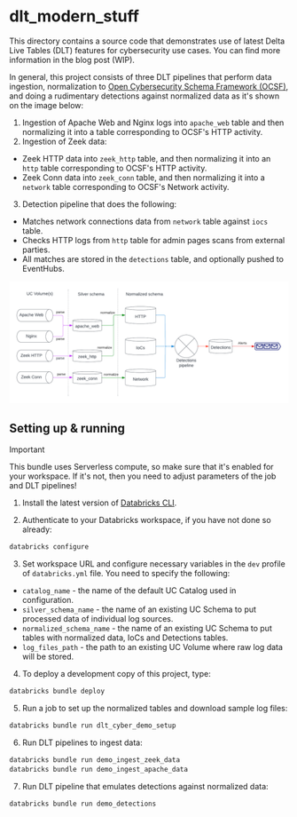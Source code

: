 # dlt_modern_stuff

This directory contains a source code that demonstrates use of latest Delta Live Tables (DLT) features for cybersecurity use cases.  You can find more information in the blog post (WIP).

In general, this project consists of three DLT pipelines that perform data ingestion, normalization to [Open Cybersecurity Schema Framework (OCSF)](https://schema.ocsf.io/), and doing a rudimentary detections against normalized data as it's shown on the image below:

1. Ingestion of Apache Web and Nginx logs into `apache_web` table and then normalizing it into a table corresponding to OCSF's HTTP activity.
2. Ingestion of Zeek data:
  * Zeek HTTP data into `zeek_http` table,  and then normalizing it into an `http` table corresponding to OCSF's HTTP activity.  
  * Zeek Conn data into `zeek_conn` table,  and then normalizing it into a `network` table corresponding to OCSF's Network activity.
3. Detection pipeline that does the following:
  * Matches network connections data from `network` table against `iocs` table.
  * Checks HTTP logs from `http` table for admin pages scans from external parties.
  * All matches are stored in the `detections` table, and optionally pushed to EventHubs.

![Implemented pipelines](images/cyber-pipeline-impl.png)


## Setting up & running

> [!IMPORTANT]
This bundle uses Serverless compute, so make sure that it's enabled for your workspace. If it's not, then you need to adjust parameters of the job and DLT pipelines!

1. Install the latest version of [Databricks CLI](https://docs.databricks.com/dev-tools/cli/databricks-cli.html).

2. Authenticate to your Databricks workspace, if you have not done so already:

```sh
databricks configure
```

3. Set workspace URL and configure necessary variables in the `dev` profile of `databricks.yml` file.  You need to specify the following:

 - `catalog_name` - the name of the default UC Catalog used in configuration.
 - `silver_schema_name` - the name of an existing UC Schema to put processed data of individual log sources.
 - `normalized_schema_name` - the name of an existing UC Schema to put tables with normalized data, IoCs and Detections tables.
 - `log_files_path` - the path to an existing UC Volume where raw log data will be stored.

4. To deploy a development copy of this project, type:

```sh
databricks bundle deploy
```

5. Run a job to set up the normalized tables and download sample log files:

```sh
databricks bundle run dlt_cyber_demo_setup
```

6. Run DLT pipelines to ingest data:

```sh
databricks bundle run demo_ingest_zeek_data
databricks bundle run demo_ingest_apache_data
```

7. Run DLT pipeline that emulates detections against normalized data:

```sh
databricks bundle run demo_detections
```

